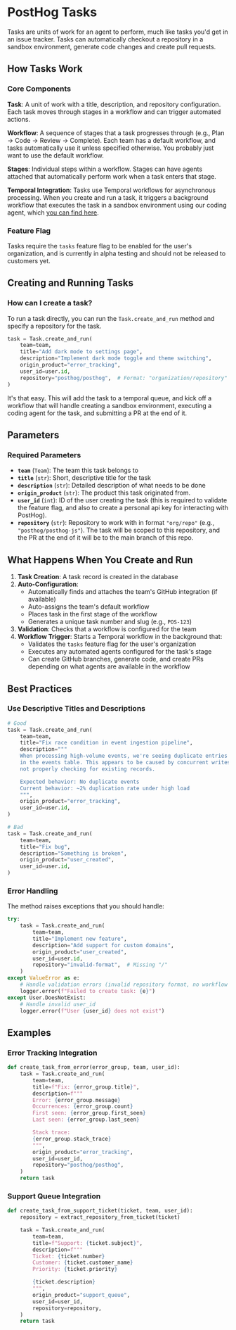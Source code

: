 # PostHog Tasks

Tasks are units of work for an agent to perform, much like tasks you'd get in an issue tracker. Tasks can automatically checkout a repository in a sandbox environment, generate code changes and create pull requests.

## How Tasks Work

### Core Components

**Task**: A unit of work with a title, description, and repository configuration. Each task moves through stages in a workflow and can trigger automated actions.

**Workflow**: A sequence of stages that a task progresses through (e.g., Plan → Code → Review → Complete). Each team has a default workflow, and tasks automatically use it unless specified otherwise. You probably just want to use the default workflow.

**Stages**: Individual steps within a workflow. Stages can have agents attached that automatically perform work when a task enters that stage.

**Temporal Integration**: Tasks use Temporal workflows for asynchronous processing. When you create and run a task, it triggers a background workflow that executes the task in a sandbox environment using our coding agent, which [you can find here](http://github.com/posthog/agent).

### Feature Flag

Tasks require the `tasks` feature flag to be enabled for the user's organization, and is currently in alpha testing and should not be released to customers yet.

## Creating and Running Tasks

### How can I create a task?

To run a task directly, you can run the `Task.create_and_run` method and specify a repository for the task.

```python
task = Task.create_and_run(
    team=team,
    title="Add dark mode to settings page",
    description="Implement dark mode toggle and theme switching",
    origin_product="error_tracking",
    user_id=user.id,
    repository="posthog/posthog",  # Format: "organization/repository"
)
```

It's that easy. This will add the task to a temporal queue, and kick off a workflow that will handle creating a sandbox environment, executing a coding agent for the task, and submitting a PR at the end of it.

## Parameters

### Required Parameters

- **`team`** (`Team`): The team this task belongs to
- **`title`** (`str`): Short, descriptive title for the task
- **`description`** (`str`): Detailed description of what needs to be done
- **`origin_product`** (`str`): The product this task originated from.
- **`user_id`** (`int`): ID of the user creating the task (this is required to validate the feature flag, and also to create a personal api key for interacting with PostHog).
- **`repository`** (`str`): Repository to work with in format `"org/repo"` (e.g., `"posthog/posthog-js"`). The task will be scoped to this repository, and the PR at the end of it will be to the main branch of this repo.

## What Happens When You Create and Run

1. **Task Creation**: A task record is created in the database
2. **Auto-Configuration**:
   - Automatically finds and attaches the team's GitHub integration (if available)
   - Auto-assigns the team's default workflow
   - Places task in the first stage of the workflow
   - Generates a unique task number and slug (e.g., `POS-123`)
3. **Validation**: Checks that a workflow is configured for the team
4. **Workflow Trigger**: Starts a Temporal workflow in the background that:
   - Validates the `tasks` feature flag for the user's organization
   - Executes any automated agents configured for the task's stage
   - Can create GitHub branches, generate code, and create PRs depending on what agents are available in the workflow

## Best Practices

### Use Descriptive Titles and Descriptions

```python
# Good
task = Task.create_and_run(
    team=team,
    title="Fix race condition in event ingestion pipeline",
    description="""
    When processing high-volume events, we're seeing duplicate entries
    in the events table. This appears to be caused by concurrent writes
    not properly checking for existing records.

    Expected behavior: No duplicate events
    Current behavior: ~2% duplication rate under high load
    """,
    origin_product="error_tracking",
    user_id=user.id,
)

# Bad
task = Task.create_and_run(
    team=team,
    title="Fix bug",
    description="Something is broken",
    origin_product="user_created",
    user_id=user.id,
)
```

### Error Handling

The method raises exceptions that you should handle:

```python
try:
    task = Task.create_and_run(
        team=team,
        title="Implement new feature",
        description="Add support for custom domains",
        origin_product="user_created",
        user_id=user.id,
        repository="invalid-format",  # Missing "/"
    )
except ValueError as e:
    # Handle validation errors (invalid repository format, no workflow configured, etc.)
    logger.error(f"Failed to create task: {e}")
except User.DoesNotExist:
    # Handle invalid user_id
    logger.error(f"User {user_id} does not exist")
```

## Examples

### Error Tracking Integration

```python
def create_task_from_error(error_group, team, user_id):
    task = Task.create_and_run(
        team=team,
        title=f"Fix: {error_group.title}",
        description=f"""
        Error: {error_group.message}
        Occurrences: {error_group.count}
        First seen: {error_group.first_seen}
        Last seen: {error_group.last_seen}

        Stack trace:
        {error_group.stack_trace}
        """,
        origin_product="error_tracking",
        user_id=user_id,
        repository="posthog/posthog",
    )
    return task
```

### Support Queue Integration

```python
def create_task_from_support_ticket(ticket, team, user_id):
    repository = extract_repository_from_ticket(ticket)

    task = Task.create_and_run(
        team=team,
        title=f"Support: {ticket.subject}",
        description=f"""
        Ticket: {ticket.number}
        Customer: {ticket.customer_name}
        Priority: {ticket.priority}

        {ticket.description}
        """,
        origin_product="support_queue",
        user_id=user_id,
        repository=repository,
    )
    return task
```
